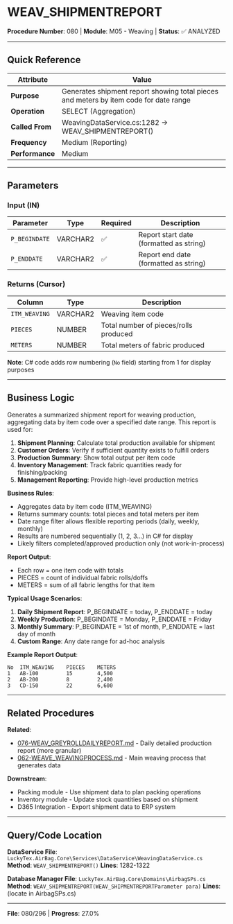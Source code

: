 # WEAV_SHIPMENTREPORT

**Procedure Number**: 080 | **Module**: M05 - Weaving | **Status**: ✅ ANALYZED

---

## Quick Reference

| Attribute | Value |
|-----------|-------|
| **Purpose** | Generates shipment report showing total pieces and meters by item code for date range |
| **Operation** | SELECT (Aggregation) |
| **Called From** | WeavingDataService.cs:1282 → WEAV_SHIPMENTREPORT() |
| **Frequency** | Medium (Reporting) |
| **Performance** | Medium |

---

## Parameters

### Input (IN)

| Parameter | Type | Required | Description |
|-----------|------|----------|-------------|
| `P_BEGINDATE` | VARCHAR2 | ✅ | Report start date (formatted as string) |
| `P_ENDDATE` | VARCHAR2 | ✅ | Report end date (formatted as string) |

### Returns (Cursor)

| Column | Type | Description |
|--------|------|-------------|
| `ITM_WEAVING` | VARCHAR2 | Weaving item code |
| `PIECES` | NUMBER | Total number of pieces/rolls produced |
| `METERS` | NUMBER | Total meters of fabric produced |

**Note**: C# code adds row numbering (`No` field) starting from 1 for display purposes

---

## Business Logic

Generates a summarized shipment report for weaving production, aggregating data by item code over a specified date range. This report is used for:

1. **Shipment Planning**: Calculate total production available for shipment
2. **Customer Orders**: Verify if sufficient quantity exists to fulfill orders
3. **Production Summary**: Show total output per item code
4. **Inventory Management**: Track fabric quantities ready for finishing/packing
5. **Management Reporting**: Provide high-level production metrics

**Business Rules**:
- Aggregates data by item code (ITM_WEAVING)
- Returns summary counts: total pieces and total meters per item
- Date range filter allows flexible reporting periods (daily, weekly, monthly)
- Results are numbered sequentially (1, 2, 3...) in C# for display
- Likely filters completed/approved production only (not work-in-process)

**Report Output**:
- Each row = one item code with totals
- PIECES = count of individual fabric rolls/doffs
- METERS = sum of all fabric lengths for that item

**Typical Usage Scenarios**:
1. **Daily Shipment Report**: P_BEGINDATE = today, P_ENDDATE = today
2. **Weekly Production**: P_BEGINDATE = Monday, P_ENDDATE = Friday
3. **Monthly Summary**: P_BEGINDATE = 1st of month, P_ENDDATE = last day of month
4. **Custom Range**: Any date range for ad-hoc analysis

**Example Report Output**:
```
No  ITM_WEAVING    PIECES    METERS
1   AB-100         15        4,500
2   AB-200         8         2,400
3   CD-150         22        6,600
```

---

## Related Procedures

**Related**:
- [076-WEAV_GREYROLLDAILYREPORT.md](./076-WEAV_GREYROLLDAILYREPORT.md) - Daily detailed production report (more granular)
- [062-WEAVE_WEAVINGPROCESS.md](./062-WEAVE_WEAVINGPROCESS.md) - Main weaving process that generates data

**Downstream**:
- Packing module - Use shipment data to plan packing operations
- Inventory module - Update stock quantities based on shipment
- D365 Integration - Export shipment data to ERP system

---

## Query/Code Location

**DataService File**: `LuckyTex.AirBag.Core\Services\DataService\WeavingDataService.cs`
**Method**: `WEAV_SHIPMENTREPORT()`
**Lines**: 1282-1322

**Database Manager File**: `LuckyTex.AirBag.Core\Domains\AirbagSPs.cs`
**Method**: `WEAV_SHIPMENTREPORT(WEAV_SHIPMENTREPORTParameter para)`
**Lines**: (locate in AirbagSPs.cs)

---

**File**: 080/296 | **Progress**: 27.0%
